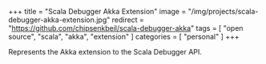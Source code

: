 +++
title = "Scala Debugger Akka Extension"
image = "/img/projects/scala-debugger-akka-extension.jpg"
redirect = "https://github.com/chipsenkbeil/scala-debugger-akka"
tags = [ "open source", "scala", "akka", "extension" ]
categories = [ "personal" ]
+++

Represents the Akka extension to the Scala Debugger API.

